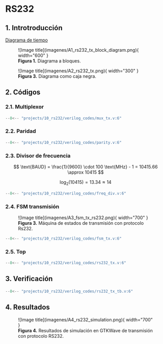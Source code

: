 # RS232


## 1. Introtroducción

[Diagrama de tiempo](https://www.anticyclone-systems.co.uk/rs232.php)

<figure markdown>
  ![Image title](imagenes/A1_rs232_tx_block_diagram.png){ width="600" }
  <figcaption><b>Figura 1.</b> Diagrama a bloques.</figcaption>
</figure>

<figure markdown>
  ![Image title](imagenes/A2_rs232_tx.png){ width="300" }
  <figcaption><b>Figura 3.</b> Diagrama como caja negra.</figcaption>
</figure>



## 2. Códigos

### 2.1. Multiplexor

``` verilog title="mux_tx.v" linenums="1"
--8<-- "projects/10_rs232/verilog_codes/mux_tx.v:6"
```
### 2.2. Paridad

``` verilog title="parity.v" linenums="1"
--8<-- "projects/10_rs232/verilog_codes/parity.v:6"
```

### 2.3. Divisor de frecuencia

$$
\text{BAUD} = \frac{1}{9600} \cdot 100 \text{MHz} - 1  = 10415.66 \approx 10415
$$

$$
\log_{2} (10415) = 13.34 \approx 14
$$

``` verilog title="freq_div.v" linenums="1"
--8<-- "projects/10_rs232/verilog_codes/freq_div.v:6"
```

### 2.4. FSM transmisión

<figure markdown>
  ![Image title](imagenes/A3_fsm_tx_rs232.png){ width="700" }
  <figcaption><b>Figura 3.</b> Máquina de estados de transmisión con protocolo Rs232.</figcaption>
</figure>

``` verilog title="fsm_tx.v" linenums="1"
--8<-- "projects/10_rs232/verilog_codes/fsm_tx.v:6"
```

### 2.5. Top

``` verilog title="rs232_tx.v" linenums="1"
--8<-- "projects/10_rs232/verilog_codes/rs232_tx.v:6"
```

## 3. Verificación

``` verilog title="rs232_tx_tb.v" linenums="1"
--8<-- "projects/10_rs232/verilog_codes/rs232_tx_tb.v:6"
```

## 4. Resultados

<figure markdown>
  ![Image title](imagenes/A4_rs232_simulation.png){ width="700" }
  <figcaption><b>Figura 4.</b> Resultados de simulación en GTKWave de transmisión con protocolo RS232.</figcaption>
</figure>


